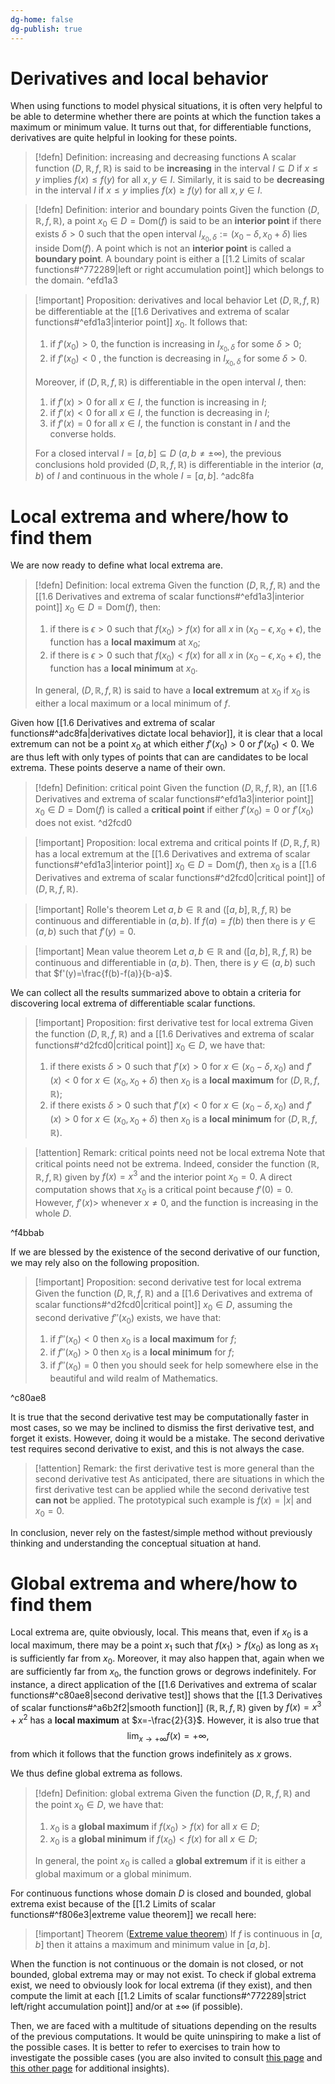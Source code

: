 ```yaml
---
dg-home: false
dg-publish: true
---
```

# Derivatives and local behavior

When using functions to model physical situations, it is often very helpful to be able to determine whether there are points at which the function takes a maximum or minimum value. It turns out that, for differentiable functions, derivatives are quite helpful in looking for these points.  

>[!defn] Definition: increasing and decreasing functions
>A scalar function $(D,\mathbb{R},f,\mathbb{R})$ is said to be **increasing** in the interval $I\subseteq D$ if $x\leq y$ implies $f(x)\leq f(y)$ for all $x,y\in I$.
>Similarly, it is said to be **decreasing** in the interval $I$ if $x\leq y$ implies $f(x)\geq f(y)$ for all $x,y\in I$.

>[!defn] Definition: interior and boundary points
>Given the function $(D,\mathbb{R},f,\mathbb{R})$, a point $x_{0}\in D=\mathrm{Dom}(f)$ is said to be an **interior point** if there exists $\delta>0$ such that the open interval $I_{x_{0},\delta}:=(x_{0}-\delta,x_{0}+\delta)$ lies inside $\mathrm{Dom}(f)$.
>A point which is not an **interior point** is called a **boundary point**. A boundary point is either a [[1.2 Limits of scalar functions#^772289|left or right accumulation point]] which belongs to the domain.
^efd1a3

>[!important] Proposition: derivatives and local behavior
>Let $(D,\mathbb{R},f,\mathbb{R})$ be differentiable at the [[1.6 Derivatives and extrema of scalar functions#^efd1a3|interior point]] $x_{0}$. It follows that:
>1) if $f'(x_{0})>0$, the function is increasing in $I_{x_{0},\delta}$ for some $\delta>0$;
>2) if $f'(x_{0})<0$ , the function is decreasing in $I_{x_{0},\delta}$ for some $\delta>0$.
>
>Moreover, if $(D,\mathbb{R},f,\mathbb{R})$ is differentiable in the open interval $I$, then:
>1) if $f'(x)>0$ for all $x\in I$, the function is increasing in $I$;
>2) if $f'(x)<0$ for all $x\in I$, the function is decreasing in $I$;
>3) if $f'(x)=0$ for all $x\in I$, the function is constant in $I$ and the converse holds.
>
>For a closed interval $I=[a,b]\subseteq D$ ($a,b\neq \pm\infty$), the previous conclusions hold provided $(D,\mathbb{R},f,\mathbb{R})$ is differentiable in the interior $(a,b)$ of $I$ and continuous in the whole $I=[a,b]$.
^adc8fa

# Local extrema and where/how to find them

We are now ready to define what local extrema are.

>[!defn] Definition: local extrema
>Given the function $(D,\mathbb{R},f,\mathbb{R})$ and the [[1.6 Derivatives and extrema of scalar functions#^efd1a3|interior point]] $x_{0}\in D=\mathrm{Dom}(f)$, then:
>1) if there is $\epsilon>0$ such that  $f(x_{0})>f(x)$ for all $x$ in $(x_{0}-\epsilon,x_{0}+\epsilon)$, the function has a **local maximum** at $x_{0}$;
>2) if there is $\epsilon>0$ such that  $f(x_{0})<f(x)$ for all $x$ in $(x_{0}-\epsilon,x_{0}+\epsilon)$, the function has a **local minimum** at $x_{0}$.
>
>In general, $(D,\mathbb{R},f,\mathbb{R})$ is said to have a **local extremum** at $x_{0}$ if $x_{0}$ is either a local maximum or a local minimum of $f$.

Given how [[1.6 Derivatives and extrema of scalar functions#^adc8fa|derivatives dictate local behavior]], it is clear that a local extremum can not be a point $x_{0}$ at which either $f'(x_{0})>0$ or $f'(x_{0})<0$. We are thus left with only types of points that can are candidates to be local extrema. These points deserve a name of their own.

>[!defn] Definition: critical point
>Given the function $(D,\mathbb{R},f,\mathbb{R})$, an [[1.6 Derivatives and extrema of scalar functions#^efd1a3|interior point]] $x_{0} \in D=\mathrm{Dom}(f)$ is called a **critical point** if either $f'(x_{0})=0$ or $f'(x_{0})$ does not exist.
^d2fcd0

>[!important] Proposition: local extrema and critical points
>If $(D,\mathbb{R},f,\mathbb{R})$ has a local extremum at the [[1.6 Derivatives and extrema of scalar functions#^efd1a3|interior point]] $x_{0}\in  D=\mathrm{Dom}(f)$, then $x_{0}$ is a [[1.6 Derivatives and extrema of scalar functions#^d2fcd0|critical point]] of $(D,\mathbb{R},f,\mathbb{R})$.

>[!important] Rolle's theorem
>Let $a,b\in\mathbb{R}$ and $([a,b],\mathbb{R},f,\mathbb{R})$ be continuous and differentiable in $(a,b)$. If $f(a)=f(b)$ then there is $y\in(a,b)$ such that $f'(y)=0$.

>[!important] Mean value theorem
>Let $a,b\in\mathbb{R}$ and $([a,b],\mathbb{R},f,\mathbb{R})$ be continuous and differentiable in $(a,b)$. Then, there is $y\in(a,b)$ such that $f'(y)=\frac{f(b)-f(a)}{b-a}$.

We can collect all the results summarized above to obtain a criteria for discovering local extrema of differentiable scalar functions. 

>[!important] Proposition: first derivative test for local extrema
>Given the function $(D,\mathbb{R},f,\mathbb{R})$ and a [[1.6 Derivatives and extrema of scalar functions#^d2fcd0|critical point]] $x_{0}\in D$, we have that:
>1) if there exists $\delta>0$ such that $f'(x)>0$ for $x\in (x_{0}-\delta,x_{0})$ and $f'(x)<0$ for $x\in (x_{0},x_{0} + \delta)$ then $x_{0}$ is a **local maximum** for $(D,\mathbb{R},f,\mathbb{R})$;
>2)  if there exists $\delta>0$ such that $f'(x)<0$ for $x\in (x_{0}-\delta,x_{0})$ and $f'(x)>0$ for $x\in (x_{0},x_{0} + \delta)$ then $x_{0}$ is a **local minimum** for $(D,\mathbb{R},f,\mathbb{R})$.

>[!attention] Remark: critical points need not be local extrema
>Note that critical points need not be extrema. Indeed, consider the function $(\mathbb{R},\mathbb{R},f,\mathbb{R})$ given by $f(x)=x^{3}$ and the interior point $x_{0}=0$. A direct computation shows that $x_{0}$ is a critical point because $f'(0)=0$. However, $f'(x)>$ whenever $x\neq 0$, and the function is increasing in the whole $D$.

^f4bbab

If we are blessed by the existence of the second derivative of our function, we may rely also on the following proposition.

>[!important] Proposition: second derivative test for local extrema
>Given the function $(D,\mathbb{R},f,\mathbb{R})$ and a [[1.6 Derivatives and extrema of scalar functions#^d2fcd0|critical point]] $x_{0}\in D$, assuming the second derivative $f''(x_{0})$ exists, we have that:
>1) if $f''(x_{0})<0$ then $x_{0}$ is a **local maximum** for $f$;
>2) if $f''(x_{0})>0$ then $x_{0}$ is a **local minimum** for $f$;
>3) if $f''(x_{0})=0$ then you should seek for help somewhere else in the beautiful and wild realm of Mathematics.

^c80ae8

It is true that the second derivative test may be computationally faster in most cases, so we may be inclined to dismiss the first derivative test, and forget it exists. However, doing it would be a mistake. The second derivative test requires second derivative to exist, and this is not always the case.

>[!attention] Remark: the first derivative test is more general than the second derivative test
>As anticipated, there are situations in which the first derivative test can be applied while the second derivative test **can not** be applied. The prototypical such example is $f(x)=|x|$ and $x_{0}=0$.

In conclusion, never rely on the fastest/simple method without previously thinking and understanding the conceptual situation at hand.


# Global extrema and where/how to find them

Local extrema are, quite obviously, local. This means that, even if $x_{0}$ is a local maximum, there may be a point $x_{1}$ such that $f(x_{1})>f(x_{0})$ as long as $x_{1}$ is sufficiently far from $x_{0}$. Moreover, it may also happen that, again when we are sufficiently far from $x_{0}$, the function grows or degrows indefinitely. For instance, a direct application of the [[1.6 Derivatives and extrema of scalar functions#^c80ae8|second derivative test]] shows that the [[1.3 Derivatives of scalar functions#^a6b2f2|smooth function]] $(\mathbb{R},\mathbb{R},f,\mathbb{R})$ given by $f(x)=x^{3} +x^{2}$ has a **local maximum** at $x=-\frac{2}{3}$. However, it is also true that
$$ \lim_{x\rightarrow +\infty}f(x)=+\infty ,$$
from which it follows that the function grows indefinitely as $x$ grows.

We thus define global extrema as follows.

>[!defn] Definition: global extrema
>Given the function $(D,\mathbb{R},f,\mathbb{R})$ and the point $x_{0}\in D$, we have that:
>1)  $x_{0}$ is a **global maximum** if $f(x_{0})>f(x)$ for all $x\in D$;
>2) $x_{0}$ is a **global minimum** if $f(x_{0})<f(x)$ for all $x\in D$;
>
>In general, the point $x_{0}$ is called a **global extremum**  if it is either a global maximum or a global minimum.

For continuous functions whose domain $D$ is closed and bounded, global extrema exist because of the [[1.2 Limits of scalar functions#^f806e3|extreme value theorem]] we recall here:

>[!important] Theorem ([Extreme value theorem](https://en.wikipedia.org/wiki/Extreme_value_theorem))
>If $f$ is continuous in $[a,b]$ then it attains a maximum and minimum value in $[a,b]$.

When the function is not continuous or the domain is not closed, or not bounded, global extrema may or may not exist. To check if global extrema exist, we need to obviously look for local extrema (if they exist), and then compute the limit at each [[1.2 Limits of scalar functions#^772289|strict left/right accumulation point]] and/or at $\pm\infty$ (if possible). 

Then, we are faced with a multitude of situations depending on the results of the previous computations. It would be quite uninspiring to make a list of the possible cases. It is better to refer to exercises to train how to investigate the possible cases (you are also invited to consult [this page](https://tutorial.math.lamar.edu/classes/calci/absextrema.aspx) and [this other page](https://calculus.subwiki.org/wiki/Procedure_for_finding_local_and_endpoint_extrema_using_the_first_derivative_test) for additional insights).
